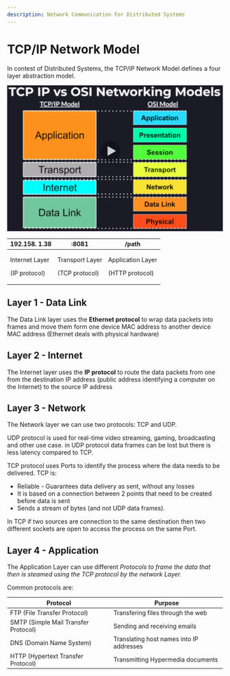 ```yaml
---
description: Network Communication For Distributed Systems
---
```


# TCP/IP Network Model

In contest of Distributed Systems, the TCP/IP Network Model defines a four layer abstraction model.

![](<../../.gitbook/assets/image (12) (1).png>)

| 192.158. 1.38                             | :8081                                       | /path                                          |
| ----------------------------------------- | ------------------------------------------- | ---------------------------------------------- |
| <p>Internet Layer</p><p>(IP protocol)</p> | <p>Transport Layer</p><p>(TCP protocol)</p> | <p>Application Layer</p><p>(HTTP protocol)</p> |

## Layer 1 - Data Link

The Data Link layer uses the **Ethernet protocol** to wrap data packets into frames and move them form one device MAC address to another device MAC address (Ethernet deals with physical hardware)

## Layer 2 - Internet

The Internet layer uses the **IP protocol** to route the data packets from one from the destination IP address (public address identifying a computer on the Internet) to the source IP address

## Layer 3 - Network

The Network layer we can use two protocols: TCP and UDP.

UDP protocol is used for real-time video streaming, gaming, broadcasting and other use case. in UDP protocol data frames can be lost but there is less latency compared to TCP.

TCP protocol uses Ports to identify the process where the data needs to be delivered. TCP is:

* Reliable - Guarantees data delivery as sent, without any losses
* It is based on a connection between 2 points that need to be created before data is sent
* Sends a stream of bytes (and not UDP data frames).

In TCP if two sources are connection to the same destination then two different sockets are open to access the process on the same Port.

## Layer 4 - Application

The Application Layer can use different _Protocols to frame the data that then is steamed using the TCP protocol by the network Layer._

Common protocols are:

| Protocol                             | Purpose                                  |
| ------------------------------------ | ---------------------------------------- |
| FTP (File Transfer Protocol)         | Transfering files through the web        |
| SMTP (Simple Mail Transfer Protocol) | Sending and receiving emails             |
| DNS (Domain Name System)             | Translating host names into IP addresses |
| HTTP (Hypertext Transfer Protocol)   | Transmitting Hypermedia documents        |
